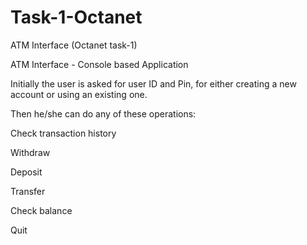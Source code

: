 # Task-1-Octanet
ATM Interface (Octanet task-1)

ATM Interface - Console based Application 

Initially the user is asked for user ID and Pin, for either creating a new account or using an existing one.

Then he/she can do any of these operations:

Check transaction history

Withdraw

Deposit

Transfer

Check balance

Quit
